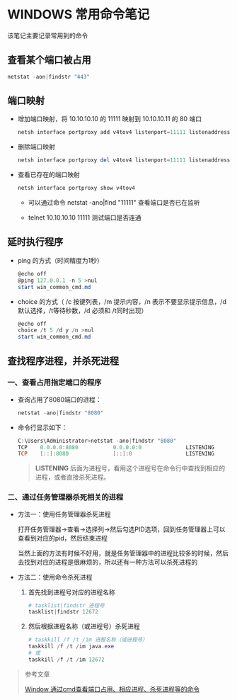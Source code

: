 # WINDOWS 常用命令笔记

该笔记主要记录常用到的命令

## 查看某个端口被占用

```powershell
netstat -aon|findstr "443"
```

##  端口映射

* 增加端口映射，将 10.10.10.10 的 11111 映射到 10.10.10.11 的 80 端口 

    ```powershell
    netsh interface portproxy add v4tov4 listenport=11111 listenaddress=10.10.10.10 connectport=80 connectaddress=10.10.10.11
    ```

* 删除端口映射 

    ```powershell
    netsh interface portproxy del v4tov4 listenport=11111 listenaddress=10.10.10.10
    ```

* 查看已存在的端口映射 

  ```powershell
  netsh interface portproxy show v4tov4
  ```

  * 可以通过命令 netstat -ano|find "11111" 查看端口是否已在监听

  * telnet 10.10.10.10 11111 测试端口是否连通

## 延时执行程序

* ping 的方式（时间精度为1秒）

   ```powershell
   @echo off
   @ping 127.0.0.1 -n 5 >nul
   start win_common_cmd.md
   ```

* choice 的方式（ /c 按键列表，/m 提示内容，/n 表示不要显示提示信息，/d默认选择，/t等待秒数，/d 必须和 /t同时出现）

	```powershell
	@echo off
	choice /t 5 /d y /n >nul
	start win_common_cmd.md
	```

## 查找程序进程，并杀死进程

### 一、查看占用指定端口的程序

* 查询占用了8080端口的进程：

    ```powershell
    netstat -ano|findstr "8080"
    ```

* 命令行显示如下：

	```powershell
  C:\Users\Administrator>netstat -ano|findstr "8080"
    TCP    0.0.0.0:8080           0.0.0.0:0              LISTENING       12672
    TCP    [::]:8080              [::]:0                 LISTENING       12672
  ```

  > **LISTENING** 后面为进程号，看用这个进程号在命令行中查找到相应的进程，或者直接杀死进程。

### 二、通过任务管理器杀死相关的进程

  * 方法一：使用任务管理器杀死进程
  
	  打开任务管理器->查看->选择列->然后勾选PID选项，回到任务管理器上可以查看到对应的pid，然后结束进程
          
    当然上面的方法有时候不好用，就是任务管理器中的进程比较多的时候，然后去找到对应的进程是很麻烦的，所以还有一种方法可以杀死进程的
    
  * 方法二：使用命令杀死进程
  
	  1. 首先找到进程号对应的进程名称
	
	     ```powershell
	     # tasklist|findstr 进程号
	     tasklist|findstr 12672
	     ```

	  2. 然后根据进程名称（或进程号）杀死进程
	
	     ```powershell
	     # taskkill /f /t /im 进程名称（或进程号）
	     taskkill /f /t /im java.exe
	     # 或
	     taskkill /f /t /im 12672
	     ```



> 参考文章
>
> [Window 通过cmd查看端口占用、相应进程、杀死进程等的命令](http://blog.csdn.net/jiangwei0910410003/article/details/18967441)
